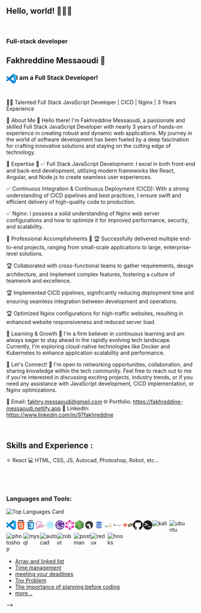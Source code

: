 ## Hello, world! 💚👋👋

 
 <br />

### Full-stack developer




<!-- ![](/images/Portfolio.jpg) -->

## Fakhreddine Messaoudi 👋

<!-- ### Who Am I?

Hello world! I am Fakhreddine Messaoudi from Tunisia and I have graduated as a Full Stack JS Developer from RBK, a Coding RebootKamp powered by Hack Reactor.
I'am currently working as a Full Stack JS Developer at [The Office](https://www.linkedin.com/company/theofficetn/about/). Also I create content in design and development using different libraries and frameworks such as React, Vue.js, Node.js, Nest.js, etc. I also enjoy designing with Photoshop cs6, LightRoom, Premier Pro. I have a background in Civil Engineering so I enjoy working with Autocad and Autodesk Robot. When I am not developing, you can find me learning things on YouTube, writing [articles ..](https://medium.com/me/stories/public), watching series, or on my laptop gaming. But most of my days are spent working on projects.
 -->
### I am a Full Stack Developer! <img align="left" alt="Visual Studio Code" width="26px" src="https://raw.githubusercontent.com/github/explore/80688e429a7d4ef2fca1e82350fe8e3517d3494d/topics/visual-studio-code/visual-studio-code.png" />

<br />

👨‍💻 Talented Full Stack JavaScript Developer | CICD | Nginx | 3 Years Experience

🔹 About Me 🔹
Hello there! I'm Fakhreddine Messaoudi, a passionate and skilled Full Stack JavaScript Developer with nearly 3 years of hands-on experience in creating robust and dynamic web applications. My journey in the world of software development has been fueled by a deep fascination for crafting innovative solutions and staying on the cutting edge of technology.

🚀 Expertise 🚀
✅ Full Stack JavaScript Development: I excel in both front-end and back-end development, utilizing modern frameworks like React, Angular, and Node.js to create seamless user experiences.

✅ Continuous Integration & Continuous Deployment (CICD): With a strong understanding of CICD pipelines and best practices, I ensure swift and efficient delivery of high-quality code to production.

✅ Nginx: I possess a solid understanding of Nginx web server configurations and how to optimize it for improved performance, security, and scalability.

💼 Professional Accomplishments 💼
🏆 Successfully delivered multiple end-to-end projects, ranging from small-scale applications to large, enterprise-level solutions.

🏆 Collaborated with cross-functional teams to gather requirements, design architecture, and implement complex features, fostering a culture of teamwork and excellence.

🏆 Implemented CICD pipelines, significantly reducing deployment time and ensuring seamless integration between development and operations.

🏆 Optimized Nginx configurations for high-traffic websites, resulting in enhanced website responsiveness and reduced server load.

🌱 Learning & Growth 🌱
I'm a firm believer in continuous learning and am always eager to stay ahead in the rapidly evolving tech landscape. Currently, I'm exploring cloud-native technologies like Docker and Kubernetes to enhance application scalability and performance.

💬 Let's Connect! 💬
I'm open to networking opportunities, collaboration, and sharing knowledge within the tech community. Feel free to reach out to me if you're interested in discussing exciting projects, industry trends, or if you need any assistance with JavaScript development, CICD implementation, or Nginx optimizations.

📧 Email: fakhry.messaoudi@gmail.com
🌐 Portfolio: https://fakhreddine-messaoudi.netlify.app
🔗 LinkedIn: https://www.linkedin.com/in/97fakhreddine
<!-- [I usually write blogs](https://fakhri19971998.medium.com/) -->

<br />

## Skills and Experience :

⚛ React 
💻 HTML, CSS, JS, Autocad, Photoshop, Robot, etc...

## <br />

### Languages and Tools:

![Top Languages Card](https://github-readme-stats.vercel.app/api/top-langs/?username=97Fakhreddine)

<img align="left" alt="Visual Studio Code" width="26px" src="https://raw.githubusercontent.com/github/explore/80688e429a7d4ef2fca1e82350fe8e3517d3494d/topics/visual-studio-code/visual-studio-code.png" />
<img align="left" alt="HTML5" width="26px" src="https://raw.githubusercontent.com/github/explore/80688e429a7d4ef2fca1e82350fe8e3517d3494d/topics/html/html.png" />
<img align="left" alt="CSS3" width="26px" src="https://raw.githubusercontent.com/github/explore/80688e429a7d4ef2fca1e82350fe8e3517d3494d/topics/css/css.png" />
<img align="left" alt="Sass" width="26px" src="https://raw.githubusercontent.com/github/explore/80688e429a7d4ef2fca1e82350fe8e3517d3494d/topics/sass/sass.png" />
<img align="left" alt="React" width="26px" src="https://raw.githubusercontent.com/github/explore/80688e429a7d4ef2fca1e82350fe8e3517d3494d/topics/react/react.png" />
<img align="left" alt="Gatsby" width="26px" src="https://raw.githubusercontent.com/github/explore/e94815998e4e0713912fed477a1f346ec04c3da2/topics/gatsby/gatsby.png" />
<img align="left" alt="GraphQL" width="26px" src="https://raw.githubusercontent.com/github/explore/80688e429a7d4ef2fca1e82350fe8e3517d3494d/topics/graphql/graphql.png" />
<img align="left" alt="Node.js" width="26px" src="https://raw.githubusercontent.com/github/explore/80688e429a7d4ef2fca1e82350fe8e3517d3494d/topics/nodejs/nodejs.png" />
<img align="left" alt="Deno" width="26px" src="https://raw.githubusercontent.com/github/explore/361e2821e2dea67711cde99c9c40ed357061cf27/topics/deno/deno.png" />
<img align="left" alt="SQL" width="26px" src="https://raw.githubusercontent.com/github/explore/80688e429a7d4ef2fca1e82350fe8e3517d3494d/topics/sql/sql.png" />
<img align="left" alt="MySQL" width="26px" src="https://raw.githubusercontent.com/github/explore/80688e429a7d4ef2fca1e82350fe8e3517d3494d/topics/mysql/mysql.png" />
<img align="left" alt="MongoDB" width="26px" src="https://raw.githubusercontent.com/github/explore/80688e429a7d4ef2fca1e82350fe8e3517d3494d/topics/mongodb/mongodb.png" />
<img align="left" alt="Git" width="26px" src="https://raw.githubusercontent.com/github/explore/80688e429a7d4ef2fca1e82350fe8e3517d3494d/topics/git/git.png" />
<img align="left" alt="GitHub" width="26px" src="https://raw.githubusercontent.com/github/explore/78df643247d429f6cc873026c0622819ad797942/topics/github/github.png" />
<img align="left" alt="Terminal" width="26px" src="https://raw.githubusercontent.com/github/explore/80688e429a7d4ef2fca1e82350fe8e3517d3494d/topics/terminal/terminal.png" />
<img align="left" alt="kali" width="45px" src="https://www.kindpng.com/picc/m/360-3600487_kali-nethunter-nethunter-hd-png-download.png" />
<img align="left" alt="ubuntu" width="45px" src="https://www.clipartmax.com/png/middle/41-412903_ubuntu-logo-clipart-linux-ubuntu-logo-png.png" />

<img align="left" alt="photoshop" width="45px" src="https://encrypted-tbn0.gstatic.com/images?q=tbn:ANd9GcTozpDAY82-mtxcsu4tZPhzgAnpLOhifxRBFg&usqp=CAU" />

<img align="left" alt="mysql" width="45px" src="https://banner2.cleanpng.com/20180622/sg/kisspng-php-and-mysql-web-development-database-umbraco-mysql-5b2cc2e4d35788.4168860815296601328657.jpg" />
<img align="left" alt="autocad" width="45px" src="https://cdn.worldvectorlogo.com/logos/autocad-2016-icon.svg" />

<img align="left" alt="robot" width="45px" src="https://howtolearn.me/wp-content/uploads/2016/11/Robot-Structural-Analysis-Logo.jpg" />

<img align="left" alt="postman" width="45px" src="https://cdn.auth0.com/blog/postman-integration/logo.png" />
<img align="left" alt="redux" width="45px" src="https://cdn.worldvectorlogo.com/logos/redux.svg"/>
<img align="left" alt="hooks" width="45px" src="https://st.depositphotos.com/1732591/2697/v/600/depositphotos_26979399-stock-illustration-two-crossed-fishing-hook.jpg"/>

### <br />
## <br />

<!-- 
### 📕 Blog Posts

<!-- BLOG-POST-LIST:START -->

- [Array and linked list](https://fakhri19971998.medium.com/the-diff%C3%A9rence-between-arrays-and-linked-lists-hash-table-ab4d0db112d3)
- [Time management](https://fakhri19971998.medium.com/time-management-fa7307bb9d17)
- [meeting your deadlines](https://fakhri19971998.medium.com/deadlines-aa47c7f86a62)
- [Toy Problem](https://fakhri19971998.medium.com/toy-problem-spiral-traversal-e63861900630)
- [The importance of planning before coding](https://fakhri19971998.medium.com/the-importance-of-planning-before-coding-a75c6d1dfcbb)
- [more ..](https://medium.com/me/stories/public)
<!--END_SECTION:activity-->
 -->
<!-- 
![Fakhreedine's  GitHub stats](https://github-readme-stats.vercel.app/api?username=97Fakhreddine&show_icons=true&theme=radical)


### Connect with me in :

<img align="left" alt="instagram" width="26px" src="https://upload.wikimedia.org/wikipedia/commons/thumb/e/e7/Instagram_logo_2016.svg/1200px-Instagram_logo_2016.svg.png" /> [instagram](https://www.instagram.com/fakhreddine_messaoudi/)
<br />

<img align="left" alt="linkindIn" width="26px" src="https://nepa.com/wp-content/uploads/2017/09/linkedin-logo.png" /> [linkedin](https://www.linkedin.com/in/messaoudi-fakhreddine-603728190/)

<div class="LI-profile-badge"  data-version="v1" data-size="medium" data-locale="en_US" data-type="horizontal" data-theme="dark" data-vanity="messaoudi-fakhreddine-603728190"><a class="LI-simple-link" href='https://tn.linkedin.com/in/messaoudi-fakhreddine-603728190?trk=profile-badge'>MESSAOUDI Fakhreddine</a></div>
 -->
